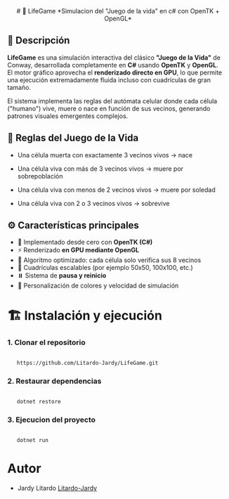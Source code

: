 <div align="center" >
# 🧬 LifeGame 
*Simulacion del "Juego de la vida" en c# con OpenTK + OpenGL*
</div>

## 🧠 Descripción

**LifeGame** es una simulación interactiva del clásico **"Juego de la Vida"** de Conway, desarrollada completamente en **C#** usando **OpenTK** y **OpenGL**.  
El motor gráfico aprovecha el **renderizado directo en GPU**, lo que permite una ejecución extremadamente fluida incluso con cuadrículas de gran tamaño.

El sistema implementa las reglas del autómata celular donde cada célula ("humano") vive, muere o nace en función de sus vecinos, generando patrones visuales emergentes complejos.


## 🧮 Reglas del Juego de la Vida

- Una célula muerta con exactamente 3 vecinos vivos → nace

- Una célula viva con más de 3 vecinos vivos → muere por sobrepoblación

- Una célula viva con menos de 2 vecinos vivos → muere por soledad

- Una célula viva con 2 o 3 vecinos vivos → sobrevive


## ⚙️ Características principales

- 🧩 Implementado desde cero con **OpenTK (C#)**  
- ⚡ Renderizado **en GPU mediante OpenGL**  
- 🧠 Algoritmo optimizado: cada célula solo verifica sus 8 vecinos  
- 🧱 Cuadrículas escalables (por ejemplo 50x50, 100x100, etc.)  
- ⏸️ Sistema de **pausa y reinicio**  
- 🎨 Personalización de colores y velocidad de simulación

# 🏗️ Instalación y ejecución

### 1. Clonar el repositorio  
```bash

   https://github.com/Litardo-Jardy/LifeGame.git

```

### 2. Restaurar dependencias
```bash

   dotnet restore

```

### 3. Ejecucion del proyecto
```bash

   dotnet run

```

# Autor

- Jardy Litardo [Litardo-Jardy](https://github.com/Litardo-Jardy)

